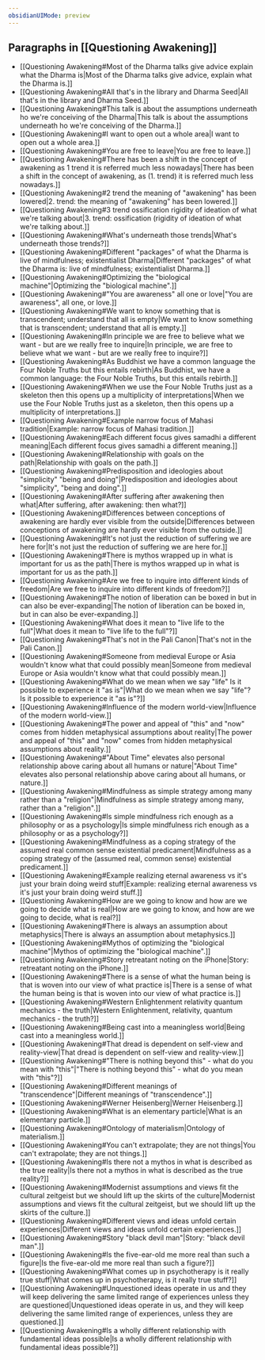 ```yaml
---
obsidianUIMode: preview
---
```

## Paragraphs in [[Questioning Awakening]]
- [[Questioning Awakening#Most of the Dharma talks give advice explain what the Dharma is|Most of the Dharma talks give advice, explain what the Dharma is.]]
- [[Questioning Awakening#All that's in the library and Dharma Seed|All that's in the library and Dharma Seed.]]
- [[Questioning Awakening#This talk is about the assumptions underneath ho we're conceiving of the Dharma|This talk is about the assumptions underneath ho we're conceiving of the Dharma.]]
- [[Questioning Awakening#I want to open out a whole area|I want to open out a whole area.]]
- [[Questioning Awakening#You are free to leave|You are free to leave.]]
- [[Questioning Awakening#There has been a shift in the concept of awakening as 1 trend it is referred much less nowadays|There has been a shift in the concept of awakening, as (1. trend) it is referred much less nowadays.]]
- [[Questioning Awakening#2 trend the meaning of "awakening" has been lowered|2. trend: the meaning of "awakening" has been lowered.]]
- [[Questioning Awakening#3 trend ossification rigidity of ideation of what we're talking about|3. trend: ossification (rigidity of ideation of what we're talking about.]]
- [[Questioning Awakening#What's underneath those trends|What's underneath those trends?]]
- [[Questioning Awakening#Different "packages" of what the Dharma is live of mindfulness; existentialist Dharma|Different "packages" of what the Dharma is: live of mindfulness; existentialist Dharma.]]
- [[Questioning Awakening#Optimizing the "biological machine"|Optimizing the "biological machine".]]
- [[Questioning Awakening#"You are awareness" all one or love|"You are awareness", all one, or love.]]
- [[Questioning Awakening#We want to know something that is transcendent; understand that all is empty|We want to know something that is transcendent; understand that all is empty.]]
- [[Questioning Awakening#In principle we are free to believe what we want - but are we really free to inquire|In principle, we are free to believe what we want - but are we really free to inquire?]]
- [[Questioning Awakening#As Buddhist we have a common language the Four Noble Truths but this entails rebirth|As Buddhist, we have a common language: the Four Noble Truths, but this entails rebirth.]]
- [[Questioning Awakening#When we use the Four Noble Truths just as a skeleton then this opens up a multiplicity of interpretations|When we use the Four Noble Truths just as a skeleton, then this opens up a multiplicity of interpretations.]]
- [[Questioning Awakening#Example narrow focus of Mahasi tradition|Example: narrow focus of Mahasi tradition.]]
- [[Questioning Awakening#Each different focus gives samadhi a different meaning|Each different focus gives samadhi a different meaning.]]
- [[Questioning Awakening#Relationship with goals on the path|Relationship with goals on the path.]]
- [[Questioning Awakening#Predisposition and ideologies about "simplicity" "being and doing"|Predisposition and ideologies about "simplicity", "being and doing".]]
- [[Questioning Awakening#After suffering after awakening then what|After suffering, after awakening: then what?]]
- [[Questioning Awakening#Differences between conceptions of awakening are hardly ever visible from the outside|Differences between conceptions of awakening are hardly ever visible from the outside.]]
- [[Questioning Awakening#It's not just the reduction of suffering we are here for|It's not just the reduction of suffering we are here for.]]
- [[Questioning Awakening#There is mythos wrapped up in what is important for us as the path|There is mythos wrapped up in what is important for us as the path.]]
- [[Questioning Awakening#Are we free to inquire into different kinds of freedom|Are we free to inquire into different kinds of freedom?]]
- [[Questioning Awakening#The notion of liberation can be boxed in but in can also be ever-expanding|The notion of liberation can be boxed in, but in can also be ever-expanding.]]
- [[Questioning Awakening#What does it mean to "live life to the full"|What does it mean to "live life to the full"?]]
- [[Questioning Awakening#That's not in the Pali Canon|That's not in the Pali Canon.]]
- [[Questioning Awakening#Someone from medieval Europe or Asia wouldn't know what that could possibly mean|Someone from medieval Europe or Asia wouldn't know what that could possibly mean.]]
- [[Questioning Awakening#What do we mean when we say "life" Is it possible to experience it "as is"|What do we mean when we say "life"? Is it possible to experience it "as is"?]]
- [[Questioning Awakening#Influence of the modern world-view|Influence of the modern world-view.]]
- [[Questioning Awakening#The power and appeal of "this" and "now" comes from hidden metaphysical assumptions about reality|The power and appeal of "this" and "now" comes from hidden metaphysical assumptions about reality.]]
- [[Questioning Awakening#"About Time" elevates also personal relationship above caring about all humans or nature|"About Time" elevates also personal relationship above caring about all humans, or nature.]]
- [[Questioning Awakening#Mindfulness as simple strategy among many rather than a "religion"|Mindfulness as simple strategy among many, rather than a "religion".]]
- [[Questioning Awakening#Is simple mindfulness rich enough as a philosophy or as a psychology|Is simple mindfulness rich enough as a philosophy or as a psychology?]]
- [[Questioning Awakening#Mindfulness as a coping strategy of the assumed real common sense existential predicament|Mindfulness as a coping strategy of the (assumed real, common sense) existential predicament.]]
- [[Questioning Awakening#Example realizing eternal awareness vs it's just your brain doing weird stuff|Example: realizing eternal awareness vs it's just your brain doing weird stuff.]]
- [[Questioning Awakening#How are we going to know and how are we going to decide what is real|How are we going to know, and how are we going to decide, what is real?]]
- [[Questioning Awakening#There is always an assumption about metaphysics|There is always an assumption about metaphysics.]]
- [[Questioning Awakening#Mythos of optimizing the "biological machine"|Mythos of optimizing the "biological machine".]]
- [[Questioning Awakening#Story retreatant noting on the iPhone|Story: retreatant noting on the iPhone.]]
- [[Questioning Awakening#There is a sense of what the human being is that is woven into our view of what practice is|There is a sense of what the human being is that is woven into our view of what practice is.]]
- [[Questioning Awakening#Western Enlightenment relativity quantum mechanics - the truth|Western Enlightenment, relativity, quantum mechanics - the truth?]]
- [[Questioning Awakening#Being cast into a meaningless world|Being cast into a meaningless world.]]
- [[Questioning Awakening#That dread is dependent on self-view and reality-view|That dread is dependent on self-view and reality-view.]]
- [[Questioning Awakening#"There is nothing beyond this" - what do you mean with "this"|"There is nothing beyond this" - what do you mean with "this"?]]
- [[Questioning Awakening#Different meanings of "transcendence"|Different meanings of "transcendence".]]
- [[Questioning Awakening#Werner Heisenberg|Werner Heisenberg.]]
- [[Questioning Awakening#What is an elementary particle|What is an elementary particle.]]
- [[Questioning Awakening#Ontology of materialism|Ontology of materialism.]]
- [[Questioning Awakening#You can't extrapolate; they are not things|You can't extrapolate; they are not things.]]
- [[Questioning Awakening#Is there not a mythos in what is described as the true reality|Is there not a mythos in what is described as the true reality?]]
- [[Questioning Awakening#Modernist assumptions and views fit the cultural zeitgeist but we should lift up the skirts of the culture|Modernist assumptions and views fit the cultural zeitgeist, but we should lift up the skirts of the culture.]]
- [[Questioning Awakening#Different views and ideas unfold certain experiences|Different views and ideas unfold certain experiences.]]
- [[Questioning Awakening#Story "black devil man"|Story: "black devil man".]]
- [[Questioning Awakening#Is the five-ear-old me more real than such a figure|Is the five-ear-old me more real than such a figure?]]
- [[Questioning Awakening#What comes up in psychotherapy is it really true stuff|What comes up in psychotherapy, is it really true stuff?]]
- [[Questioning Awakening#Unquestioned ideas operate in us and they will keep delivering the same limited range of experiences unless they are questioned|Unquestioned ideas operate in us, and they will keep delivering the same limited range of experiences, unless they are questioned.]]
- [[Questioning Awakening#Is a wholly different relationship with fundamental ideas possible|Is a wholly different relationship with fundamental ideas possible?]]
